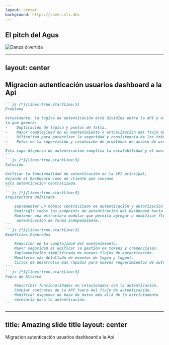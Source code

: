 ```yaml
---
layout: center
background: https://cover.sli.dev
---
```


## El pitch del Agus 

![Danza divertida](https://media2.giphy.com/media/v1.Y2lkPTc5MGI3NjExNzhxc3BxNTNnZ21oNWQxM3VxMDB6NWRmZTQ3Y25wMGVmY2o0emV4aiZlcD12MV9pbnRlcm5hbF9naWZfYnlfaWQmY3Q9Zw/l0He4fJxPCbfqv7Xi/giphy.webp)


---
layout: center
---

## Migracion autenticación usuarios dashboard a la Api
````md magic-move
```js {*}{lines:true,startLine:5}
Problema

Actualmente, la lógica de autenticación está dividida entre la API y el Dashboard, 
lo que genera:
-    Duplicación de lógica y puntos de falla.
-    Mayor complejidad en el mantenimiento o actualización del flujo de autenticación.
-    Dificultad para garantizar la seguridad y consistencia de los tokens en todos los servicios.
-    Retos en la supervisión y resolución de problemas de acceso de usuarios.

Esta capa dispersa de autenticación complica la escalabilidad y el mantenimiento adecuado del sistema.
```
```js {*}{lines:true,startLine:5}
Solución

Unificar la funcionalidad de autenticación en la API principal, 
dejando el Dashboard como un cliente que consume 
esta autenticación centralizada.
```
```js {*}{lines:true,startLine:5}
Arquitectura Unificada

    Implementar un módulo centralizado de autenticación y autorización en la API.
    Redirigir todos los endpoints de autenticación del Dashboard hacia la API.
    Mantener una estructura modular que permita agregar o modificar flujos de
     autenticación de forma independiente.
```
```js {*}{lines:true,startLine:5}
Beneficios Esperados

    Reducción en la complejidad del mantenimiento.
    Mayor seguridad al unificar la gestión de tokens y credenciales.
    Implementación simplificada de nuevos flujos de autenticación.
    Monitoreo más detallado de eventos de login y logout.
    Ciclos de desarrollo más rápidos para nuevos requerimientos de autenticación.
```
```js {*}{lines:true,startLine:5}
Fuera de Alcance

    Reescribir funcionalidades no relacionadas con la autenticación.
    Cambiar contratos de la API fuera del flujo de autenticación.
    Modificar esquemas de base de datos más allá de lo estrictamente 
    necesario para la autenticación.
```
````

---
title: Amazing slide title
layout: center
---

Migracion 
<span v-mark="{ at: 2, color: '#234', type: 'circle' , strokeWidth:8, padding:9 }">
autenticación
</span>
 usuarios dashboard a la Api
